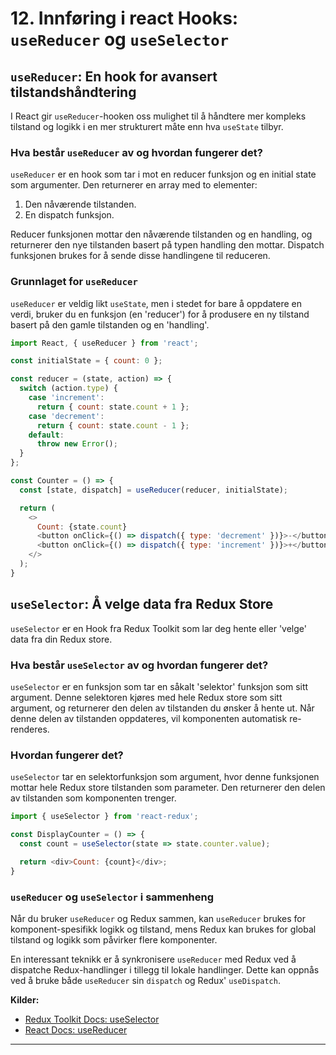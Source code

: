 # **12. Innføring i react Hooks: `useReducer` og `useSelector`**

## `useReducer`: En hook for avansert tilstandshåndtering

I React gir `useReducer`-hooken oss mulighet til å håndtere mer kompleks tilstand og logikk i en mer strukturert måte enn hva `useState` tilbyr.

### Hva består `useReducer` av og hvordan fungerer det?

`useReducer` er en hook som tar i mot en reducer funksjon og en initial state som argumenter. Den returnerer en array med to elementer:

1. Den nåværende tilstanden.
2. En dispatch funksjon.

Reducer funksjonen mottar den nåværende tilstanden og en handling, og returnerer den nye tilstanden basert på typen handling den mottar. Dispatch funksjonen brukes for å sende disse handlingene til reduceren.

### Grunnlaget for `useReducer`

`useReducer` er veldig likt `useState`, men i stedet for bare å oppdatere en verdi, bruker du en funksjon (en 'reducer') for å produsere en ny tilstand basert på den gamle tilstanden og en 'handling'.

```javascript
import React, { useReducer } from 'react';

const initialState = { count: 0 };

const reducer = (state, action) => {
  switch (action.type) {
    case 'increment':
      return { count: state.count + 1 };
    case 'decrement':
      return { count: state.count - 1 };
    default:
      throw new Error();
  }
};

const Counter = () => {
  const [state, dispatch] = useReducer(reducer, initialState);

  return (
    <>
      Count: {state.count}
      <button onClick={() => dispatch({ type: 'decrement' })}>-</button>
      <button onClick={() => dispatch({ type: 'increment' })}>+</button>
    </>
  );
}
```

## `useSelector`: Å velge data fra Redux Store

`useSelector` er en Hook fra Redux Toolkit som lar deg hente eller 'velge' data fra din Redux store.

### Hva består `useSelector` av og hvordan fungerer det?

`useSelector` er en funksjon som tar en såkalt 'selektor' funksjon som sitt argument. Denne selektoren kjøres med hele Redux store som sitt argument, og returnerer den delen av tilstanden du ønsker å hente ut. Når denne delen av tilstanden oppdateres, vil komponenten automatisk re-renderes.

### Hvordan fungerer det?

`useSelector` tar en selektorfunksjon som argument, hvor denne funksjonen mottar hele Redux store tilstanden som parameter. Den returnerer den delen av tilstanden som komponenten trenger.

```javascript
import { useSelector } from 'react-redux';

const DisplayCounter = () => {
  const count = useSelector(state => state.counter.value);

  return <div>Count: {count}</div>;
}
```

### `useReducer` og `useSelector` i sammenheng

Når du bruker `useReducer` og Redux sammen, kan `useReducer` brukes for komponent-spesifikk logikk og tilstand, mens Redux kan brukes for global tilstand og logikk som påvirker flere komponenter.

En interessant teknikk er å synkronisere `useReducer` med Redux ved å dispatche Redux-handlinger i tillegg til lokale handlinger. Dette kan oppnås ved å bruke både `useReducer` sin `dispatch` og Redux' `useDispatch`.

**Kilder:**

- [Redux Toolkit Docs: useSelector](https://redux-toolkit.js.org/api/useselector)
- [React Docs: useReducer](https://reactjs.org/docs/hooks-reference.html#usereducer)

---

